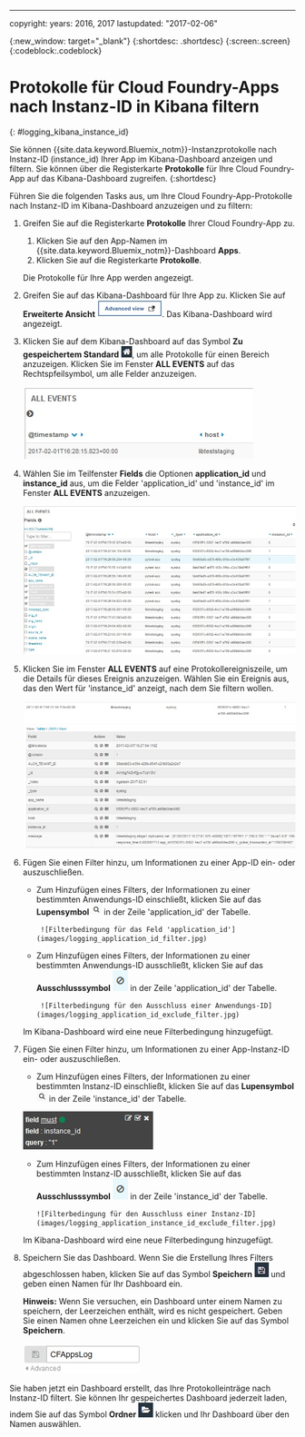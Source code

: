 ---

copyright:
  years: 2016, 2017
lastupdated: "2017-02-06"


<!-- Common attributes used in the template are defined as follows: -->
{:new_window: target="_blank"}
{:shortdesc: .shortdesc}
{:screen:.screen}
{:codeblock:.codeblock}


# Protokolle für Cloud Foundry-Apps nach Instanz-ID in Kibana filtern
<!-- for example, Uploading your data -->
{: #logging_kibana_instance_id}
<!-- Provide an appropriate ID above -->

Sie können {{site.data.keyword.Bluemix_notm}}-Instanzprotokolle nach Instanz-ID (instance_id) Ihrer App im Kibana-Dashboard anzeigen und filtern. Sie können über die Registerkarte **Protokolle** für Ihre Cloud Foundry-App auf das Kibana-Dashboard zugreifen. 
{:shortdesc}

<!-- Include a sentence to briefly introduce the steps/subtopics. Example: -->
Führen Sie die folgenden Tasks aus, um Ihre Cloud Foundry-App-Protokolle nach Instanz-ID im Kibana-Dashboard anzuzeigen und zu filtern:

1. Greifen Sie auf die Registerkarte **Protokolle** Ihrer Cloud Foundry-App zu. 

    1. Klicken Sie auf den App-Namen im {{site.data.keyword.Bluemix_notm}}-Dashboard **Apps**.
    2. Klicken Sie auf die Registerkarte **Protokolle**. 
    
    Die Protokolle für Ihre App werden angezeigt.

2. Greifen Sie auf das Kibana-Dashboard für Ihre App zu. Klicken Sie auf **Erweiterte Ansicht** ![Link für erweiterte Ansicht](images/logging_advanced_view.jpg). Das Kibana-Dashboard wird angezeigt.

3. Klicken Sie auf dem Kibana-Dashboard auf das Symbol **Zu gespeichertem Standard** ![Symbol 'Zu gespeichertem Standard'](images/logging_default_dash.jpg), um alle Protokolle für einen Bereich anzuzeigen. Klicken Sie im Fenster **ALL EVENTS** auf das Rechtspfeilsymbol, um alle Felder anzuzeigen. 

    ![Fenster 'All Events' mit dem Rechtspfeilsymbol](images/logging_all_events_no_fields.jpg)

4. Wählen Sie im Teilfenster **Fields** die Optionen **application_id** und **instance_id** aus, um die Felder 'application_id' und 'instance_id' im Fenster **ALL EVENTS** anzuzeigen.

    ![Fenster 'All Events' mit den ausgewählten Feldern 'application_id' und 'instance_id'](images/logging_all_events_app_instance_select.jpg)

5. Klicken Sie im Fenster **ALL EVENTS** auf eine Protokollereigniszeile, um die Details für dieses Ereignis anzuzeigen. Wählen Sie ein Ereignis aus, das den Wert für 'instance_id' anzeigt, nach dem Sie filtern wollen.

    ![Fenster 'All Events' mit Details für ein ausgewähltes Protokollereignis](images/logging_selected_log_event.jpg)

6. Fügen Sie einen Filter hinzu, um Informationen zu einer App-ID ein- oder auszuschließen. 

    * Zum Hinzufügen eines Filters, der Informationen zu einer bestimmten Anwendungs-ID einschließt, klicken Sie auf das **Lupensymbol** ![Lupensymbol](images/logging_magnifying_glass.jpg) in der Zeile 'application_id' der Tabelle. 
    
           ![Filterbedingung für das Feld 'application_id'](images/logging_application_id_filter.jpg)
    
    * Zum Hinzufügen eines Filters, der Informationen zu einer bestimmten Anwendungs-ID ausschließt, klicken Sie auf das **Ausschlusssymbol** ![Ausschlusssymbol](images/logging_exclusion_icon.png) in der Zeile 'application_id' der Tabelle. 
    
           ![Filterbedingung für den Ausschluss einer Anwendungs-ID](images/logging_application_id_exclude_filter.jpg)
    
    Im Kibana-Dashboard wird eine neue Filterbedingung hinzugefügt.
 

7. Fügen Sie einen Filter hinzu, um Informationen zu einer App-Instanz-ID ein- oder auszuschließen. 

    * Zum Hinzufügen eines Filters, der Informationen zu einer bestimmten Instanz-ID einschließt, klicken Sie auf das **Lupensymbol** ![Lupensymbol](images/logging_magnifying_glass.jpg) in der Zeile 'instance_id' der Tabelle. 

    ![Filterbedingung für das Feld 'instance_id'](images/logging_instance_id_filter.jpg)

     * Zum Hinzufügen eines Filters, der Informationen zu einer bestimmten Instanz-ID ausschließt, klicken Sie auf das **Ausschlusssymbol** ![Ausschlusssymbol](images/logging_exclusion_icon.png) in der Zeile 'instance_id' der Tabelle. 
    
           ![Filterbedingung für den Ausschluss einer Instanz-ID](images/logging_application_instance_id_exclude_filter.jpg)
    
    Im Kibana-Dashboard wird eine neue Filterbedingung hinzugefügt.

9. Speichern Sie das Dashboard. Wenn Sie die Erstellung Ihres Filters abgeschlossen haben, klicken Sie auf das Symbol **Speichern** ![Symbol für Speichern](images/logging_save.jpg) und geben einen Namen für Ihr Dashboard ein. 

    **Hinweis:** Wenn Sie versuchen, ein Dashboard unter einem Namen zu speichern, der Leerzeichen enthält, wird es nicht gespeichert. Geben Sie einen Namen ohne Leerzeichen ein und klicken Sie auf das Symbol **Speichern**.

    ![Name zum Speichern des Dashboards](images/logging_save_dashboard.jpg)

Sie haben jetzt ein Dashboard erstellt, das Ihre Protokolleinträge nach Instanz-ID filtert. Sie können Ihr gespeichertes Dashboard jederzeit laden, indem Sie auf das Symbol **Ordner** ![Ordnersymbol](images/logging_folder.jpg) klicken und Ihr Dashboard über den Namen auswählen. 
